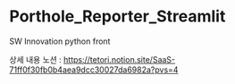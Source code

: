 # Porthole_Reporter_Streamlit

SW Innovation python front

상세 내용 노션 : https://tetori.notion.site/SaaS-71ff0f30fb0b4aea9dcc30027da6982a?pvs=4
